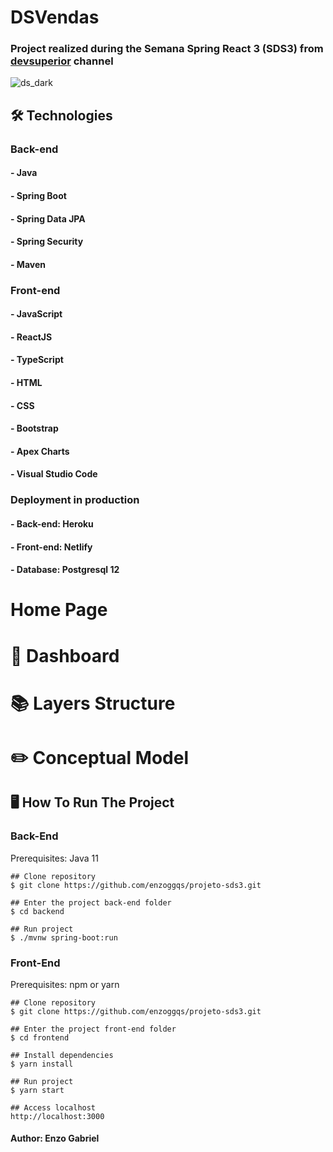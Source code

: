 # DSVendas

### Project realized during the Semana Spring React 3 (SDS3) from [devsuperior](https://devsuperior.com.br/) channel
![ds_dark](https://user-images.githubusercontent.com/34319735/117230545-b0373b80-adf3-11eb-98ee-4ce64ed354cd.jpg)

## 🛠 Technologies

### Back-end
#### - Java
#### - Spring Boot
#### - Spring Data JPA
#### - Spring Security
#### - Maven

### Front-end
#### - JavaScript
#### - ReactJS
#### - TypeScript
#### - HTML
#### - CSS
#### - Bootstrap
#### - Apex Charts
#### - Visual Studio Code

### Deployment in production
#### - Back-end: Heroku
#### - Front-end: Netlify
#### - Database: Postgresql 12

# Home Page

# 🎯 Dashboard

# 📚 Layers Structure

# ✏️ Conceptual Model

## 🖥️ How To Run The Project

### Back-End
Prerequisites: Java 11

```
## Clone repository
$ git clone https://github.com/enzoggqs/projeto-sds3.git

## Enter the project back-end folder
$ cd backend

## Run project
$ ./mvnw spring-boot:run
```

### Front-End
Prerequisites: npm or yarn

```
## Clone repository
$ git clone https://github.com/enzoggqs/projeto-sds3.git

## Enter the project front-end folder
$ cd frontend

## Install dependencies
$ yarn install

## Run project
$ yarn start

## Access localhost
http://localhost:3000
```
#### Author: Enzo Gabriel
